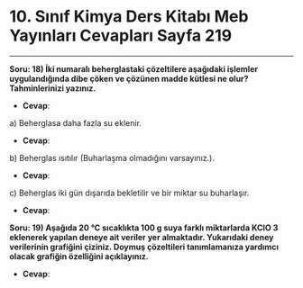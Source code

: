 # 10. Sınıf Kimya Ders Kitabı Meb Yayınları Cevapları Sayfa 219

---

**Soru: 18) İki numaralı beherglastaki çözeltilere aşağıdaki işlemler uygulandığında dibe çöken ve çözünen madde kütlesi ne olur? Tahminlerinizi yazınız.**

-   **Cevap**:

a) Beherglasa daha fazla su eklenir.

-   **Cevap**:

b) Beherglas ısıtılır (Buharlaşma olmadığını varsayınız.).

-   **Cevap**:

c) Beherglas iki gün dışarıda bekletilir ve bir miktar su buharlaşır.

-   **Cevap**:

**Soru: 19) Aşağıda 20 °C sıcaklıkta 100 g suya farklı miktarlarda KCIO 3 eklenerek yapılan deneye ait veriler yer almaktadır. Yukarıdaki deney verilerinin grafiğini çiziniz. Doymuş çözeltileri tanımlamanıza yardımcı olacak grafiğin özelliğini açıklayınız.**

-   **Cevap**: